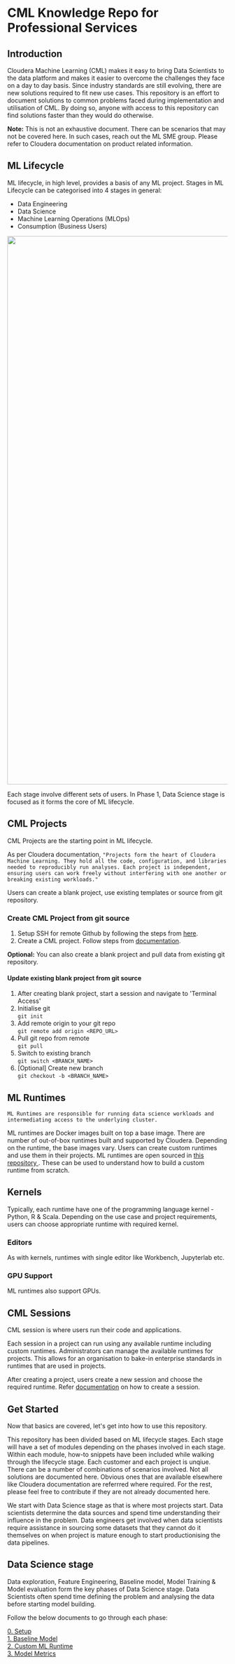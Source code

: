 # CML Knowledge Repo for Professional Services

## Introduction

Cloudera Machine Learning (CML) makes it easy to bring Data Scientists to the data platform and makes it easier to overcome the challenges they face on a day to day basis. Since industry standards are still evolving, there are new solutions required to fit new use cases. This repository is an effort to document solutions to common problems faced during implementation and utilisation of CML. By doing so, anyone with access to this repository can find solutions faster than they would do otherwise.

<div class="alert alert-block alert-info">
<b>Note:</b> This is not an exhaustive document. There can be scenarios that may not be covered here. In such cases, reach out the ML SME group. Please refer to Cloudera documentation on product related information.
</div>

## ML Lifecycle

ML lifecycle, in high level, provides a basis of any ML project. Stages in ML Lifecycle can be categorised into 4 stages in general:
* Data Engineering
* Data Science
* Machine Learning Operations (MLOps)
* Consumption (Business Users)

<img src="ml_lifecycle_vanilla.png" width="625" height="1250">

Each stage involve different sets of users. In Phase 1, Data Science stage is focused as it forms the core of ML lifecycle.

## CML Projects

CML Projects are the starting point in ML lifecycle.

As per Cloudera documentation, `"Projects form the heart of Cloudera Machine Learning. They hold all the code, configuration, and libraries needed to reproducibly run analyses. Each project is independent, ensuring users can work freely without interfering with one another or breaking existing workloads."`

Users can create a blank project, use existing templates or source from git repository.

### Create CML Project from git source

1. Setup SSH for remote Github by following the steps from [here](https://docs.cloudera.com/machine-learning/cloud/security/topics/ml-adding-ssh-key-to-github.html).
2. Create a CML project. Follow steps from [documentation](https://docs.cloudera.com/machine-learning/cloud/projects/topics/ml-creating-a-project-with-runtimes-c.html).

<div class="alert alert-block alert-info">
<b>Optional:</b> You can also create a blank project and pull data from existing git repository.
</div>

#### Update existing blank project from git source

1. After creating blank project, start a session and navigate to 'Terminal Access'<br>
2. Initialise git<br>
`git init`<br>
3. Add remote origin to your git repo<br>
`git remote add origin <REPO_URL>`<br>
4. Pull git repo from remote<br>
`git pull`<br>
5. Switch to existing branch<br>
`git switch <BRANCH_NAME>`<br>
6. \[Optional\] Create new branch<br>
`git checkout -b <BRANCH_NAME>`<br>

## ML Runtimes

`ML Runtimes are responsible for running data science workloads and intermediating access to the underlying cluster.`

ML runtimes are Docker images built on top a base image. There are number of out-of-box runtimes built and supported by Cloudera. Depending on the runtime, the base images vary. Users can create custom runtimes and use them in their projects. ML runtimes are open sourced in [this repository ](https://github.com/cloudera/ml-runtimes). These can be used to understand how to build a custom runtime from scratch.

## Kernels

Typically, each runtime have one of the programming language kernel - Python, R & Scala. Depending on the use case and project requirements, users can choose appropriate runtime with required kernel.

### Editors

As with kernels, runtimes with single editor like Workbench, Jupyterlab etc.

### GPU Support

ML runtimes also support GPUs.

## CML Sessions

CML session is where users run their code and applications.

Each session in a project can run using any available runtime including custom runtimes. Administrators can manage the available runtimes for projects. This allows for an organisation to bake-in enterprise standards in runtimes that are used in projects.

After creating a project, users create a new session and choose the required runtime. Refer [documentation](https://docs.cloudera.com/machine-learning/cloud/projects/topics/ml-launch-a-session.html) on how to create a session.

## Get Started

Now that basics are covered, let's get into how to use this repository.

This repository has been divided based on ML lifecycle stages. Each stage will have a set of modules depending on the phases involved in each stage. Within each module, how-to snippets have been included while walking through the lifecycle stage. Each customer and each project is unqiue. There can be a number of combinations of scenarios involved. Not all solutions are documented here. Obvious ones that are available elsewhere like Cloudera documentation are referrred where required. For the rest, please feel free to contribute if they are not already documented here.

We start with Data Science stage as that is where most projects start. Data scientists determine the data sources and spend time understanding their influence in the problem. Data engineers get involved when data scientists require assistance in sourcing some datasets that they cannot do it themselves on when project is mature enough to start productionising the data pipelines.

## Data Science stage

Data exploration, Feature Engineering, Baseline model, Model Training & Model evaluation form the key phases of Data Science stage. Data Scientists often spend time defining the problem and analysing the data before starting model building.

Follow the below documents to go through each phase:

[0. Setup](../notebooks/0_Setup.ipynb)<br>
[1. Baseline Model](../notebooks/1_Baseline_Model.ipynb)<br>
[2. Custom ML Runtime](../notebooks/2_Custom_ML_Runtime.ipynb)<br>
[3. Model Metrics](../notebooks/3_Model_Metrics.ipynb)

